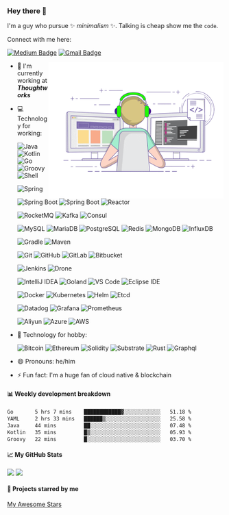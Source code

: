 ### Hey there 👋

<!--
**efsn/efsn** is a ✨ _special_ ✨ repository because its `README.md` (this file) appears on your GitHub profile.

Here are some ideas to get you started:

- 🔭 I’m currently working on ...
- 🌱 I’m currently learning cloud native...
- 👯 I’m looking to collaborate on ...
- 🤔 I’m looking for help with ...
- 💬 Ask me about ...
- 📫 How to reach me: ...
- 😄 Pronouns: ...
- ⚡ Fun fact: ...
- ⚙️ Tools for daily use:

- starred

TODO: wakatime support project stats & visitor

-->

I'm a guy who pursue ✨ _minimalism_ ✨. Talking is cheap show me the `code`.

Connect with me here:

[![Medium Badge](https://img.shields.io/badge/-@efsn-000000?style=plastic&labelColor=000000&logo=Medium&link=https://medium.com/@efsn.chan)](https://medium.com/@efsn.chan)
[![Gmail Badge](https://img.shields.io/badge/-efsn.chan@gmail.com-EA4335?style=plastic&logo=Gmail&logoColor=white&link=mailto:efsn.chan@gmail.com)](mailto:efsn.chan@gmail.com)

<!-- <img align="right" alt="GIF" src="https://github.com/efsn/efsn/blob/master/coding.gif?raw=true" width="449" height="350" /> -->
<img align="right" alt="GIF" src="https://github.com/efsn/efsn/blob/master/coding.gif?raw=true" width="408" height="318" />

- 🏢 I'm currently working at **_Thoughtworks_**
- 💻 Technology for working:

  <!-- Language -->

  ![Java](https://img.shields.io/badge/Java-E34F26?style=plastic&logo=java)
  ![Kotlin](https://img.shields.io/badge/Kotlin-006a71?style=plastic&logo=kotlin)
  ![Go](https://img.shields.io/badge/Go-394989?style=plastic&logo=go)
  ![Groovy](https://img.shields.io/badge/Groovy-394989?style=plastic&logo=apache-groovy)
  ![Shell](https://img.shields.io/badge/Shell-black?style=plastic&logo=powershell)

  <!-- SpringFramework -->

  ![Spring](https://img.shields.io/badge/Spring-092E20?style=plastic&logo=spring)
  ![Spring Boot](https://img.shields.io/badge/Spring%20Boot-092E20?style=plastic&logo=spring-boot)
  ![Spring Boot](https://img.shields.io/badge/Spring%20Security-092E20?style=plastic&logo=spring-security)
  ![Reactor](https://img.shields.io/badge/Reactor-3b2e5a?style=plastic&logo=react)

  <!-- Middleware -->

  ![RocketMQ](https://img.shields.io/badge/RocketMQ-00599C?style=plastic&logo=apache-rocketmq)
  ![Kafka](https://img.shields.io/badge/Kafka-231F20?style=plastic&logo=apache-kafka)
  ![Consul](https://img.shields.io/badge/Kafka-FCA121?style=plastic&logo=consul)

  ![MySQL](https://img.shields.io/badge/MySQL-394989?style=plastic&logo=mysql&logoColor=white)
  ![MariaDB](https://img.shields.io/badge/MariaDB-003545?style=plastic&logo=mariadb)
  ![PostgreSQL](https://img.shields.io/badge/PostgreSQL-336791?style=plastic&logo=postgresql&logoColor=white)
  ![Redis](https://img.shields.io/badge/Redis-black?style=plastic&logo=redis)
  ![MongoDB](https://img.shields.io/badge/MongoDB-394989?style=plastic&logo=mongodb)
  ![InfluxDB](https://img.shields.io/badge/InfluxDB-000000?style=plastic&logo=influxdb)

  <!-- Tools -->

  ![Gradle](https://img.shields.io/badge/Gradle-02303A?style=plastic&logo=gradle)
  ![Maven](https://img.shields.io/badge/Maven-C71A36?style=plastic&logo=apache-maven)

  ![Git](https://img.shields.io/badge/Git-black?style=plastic&logo=git)
  ![GitHub](https://img.shields.io/badge/GitHub-181717?style=plastic&logo=github)
  ![GitLab](https://img.shields.io/badge/GitLab-FCA121?style=plastic&logo=gitlab)
  ![Bitbucket](https://img.shields.io/badge/Bitbucket-0052CC?style=plastic&logo=bitbucket)

  ![Jenkins](https://img.shields.io/badge/Jenkins-3b2e5a?style=plastic&logo=Jenkins)
  ![Drone](https://img.shields.io/badge/Drone-212121?style=plastic&logo=drone)

  <!-- Editor -->

  ![IntelliJ IDEA](https://img.shields.io/badge/IntelliJ-000000?style=plastic&logo=intellij-idea)
  ![Goland](https://img.shields.io/badge/Goland-000000?style=plastic&logo=goland)
  ![VS Code](https://img.shields.io/badge/VS%20Code-007ACC?style=plastic&logo=visual-studio-code)
  ![Eclipse IDE](https://img.shields.io/badge/Eclipse-2C2255?style=plastic&logo=eclipse-ide)

  <!-- Cloud Native -->

  ![Docker](https://img.shields.io/badge/Docker-092E20?style=plastic&logo=docker)
  ![Kubernetes](https://img.shields.io/badge/Kubernetes-8fcfd1?style=plastic&logo=kubernetes)
  ![Helm](https://img.shields.io/badge/Helm-0F1689?style=plastic&logo=helm)
  ![Etcd](https://img.shields.io/badge/Etcd-000000?style=plastic&logo=etcd)

  <!-- Monitor -->

  ![Datadog](https://img.shields.io/badge/Datadog-632CA6?style=plastic&logo=datadog)
  ![Grafana](https://img.shields.io/badge/Grafana-F46800?style=plastic&logo=grafana&logoColor=white)
  ![Prometheus](https://img.shields.io/badge/Prometheus-E6522C?style=plastic&logo=prometheus&logoColor=white)

  <!-- Public Cloud -->

  ![Aliyun](https://img.shields.io/badge/Aliyun-000000?style=plastic&logo=alibaba-cloud)
  ![Azure](https://img.shields.io/badge/Azure-0078D4?style=plastic&logo=microsoft-azure)
  ![AWS](https://img.shields.io/badge/Amazon%20AWS-232F3E?style=plastic&logo=amazon-aws)

- 🚀 Technology for hobby:

  ![Bitcoin](https://img.shields.io/badge/Bitcoin-EAB300?style=plastic&logo=bitcoin)
  ![Ethereum](https://img.shields.io/badge/Ethereum-3C3C3D?style=plastic&logo=ethereum)
  ![Solidity](https://img.shields.io/badge/Solidity-363636?style=plastic&logo=solidity)
  ![Substrate](https://img.shields.io/badge/Substrate-282828?style=plastic&logo=parity-substrate)
  ![Rust](https://img.shields.io/badge/Rust-000000?style=plastic&logo=rust)
  ![Graphql](https://img.shields.io/badge/Graphql-E10098?style=plastic&logo=graphql)

- 😄 Pronouns: he/him
- ⚡ Fun fact: I'm a huge fan of cloud native & blockchain

#### :bar_chart: Weekly development breakdown

<!--START_SECTION:waka-->
```text
Go       5 hrs 7 mins    ████████████▓░░░░░░░░░░░░   51.18 % 
YAML     2 hrs 33 mins   ██████▒░░░░░░░░░░░░░░░░░░   25.58 % 
Java     44 mins         ██░░░░░░░░░░░░░░░░░░░░░░░   07.48 % 
Kotlin   35 mins         █▒░░░░░░░░░░░░░░░░░░░░░░░   05.93 % 
Groovy   22 mins         █░░░░░░░░░░░░░░░░░░░░░░░░   03.70 % 
```
<!--END_SECTION:waka-->

#### :chart_with_upwards_trend: My GitHub Stats

<!-- [<img align="right" width="50%" src="https://github-readme-stats.vercel.app/api?username=efsn&theme=dark&show_icons=true"/>](https://metrics.lecoq.io/efsn?template=classic) -->

<p>
  <img height="180em" src="https://github-readme-stats.vercel.app/api?username=efsn&show_icons=true&hide_border=true&&count_private=true&include_all_commits=true"/>
  <img height="180em" src="https://github-readme-stats.vercel.app/api/top-langs/?username=efsn&show_icons=true&hide_border=true&layout=compact&langs_count=8"/>
</p>

#### :star2: Projects starred by me

[My Awesome Stars](AWESOME-STARS.md)
